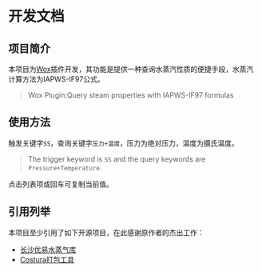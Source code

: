 # 开发文档

## 项目简介

本项目为[Wox](https://github.com/Wox-launcher/Wox)插件开发，其功能是提供一种查询水蒸汽性质的便捷手段，水蒸汽计算方法为IAPWS-IF97公式。

> Wox Plugin:Query steam properties with IAPWS-IF97 formulas

## 使用方法

触发关键字`SS`，查询关键字`压力+温度`，压力为绝对压力，温度为摄氏温度。

> The trigger keyword is `SS` and the query keywords are `Pressure+Temperature`.

点击列表项或回车可复制当前值。


## 引用列举

本项目至少引用了如下开源项目，在此感谢原作者的杰出工作：

-  [长沙优易水蒸气库](https://github.com/uesoft/UEWASPMobile)
- [Costura打包工具](https://github.com/Fody/Costura)

